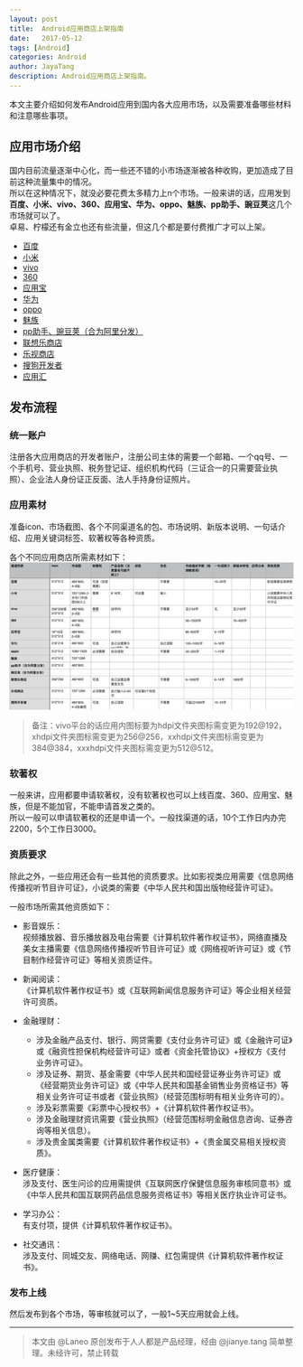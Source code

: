 ```yaml
---
layout: post  
title:  Android应用商店上架指南  
date:   2017-05-12 
tags: [Android]  
categories: Android  
author: JayaTang  
description: Android应用商店上架指南。  
---
```

本文主要介绍如何发布Android应用到国内各大应用市场，以及需要准备哪些材料和注意哪些事项。


## 应用市场介绍

国内目前流量逐渐中心化，而一些还不错的小市场逐渐被各种收购，更加造成了目前这种流量集中的情况。  
所以在这种情况下，就没必要花费太多精力上n个市场。一般来讲的话，应用发到**百度、小米、vivo、360、应用宝、华为、oppo、魅族、pp助手、豌豆荚**这几个市场就可以了。  
卓易、柠檬还有金立也还有些流量，但这几个都是要付费推广才可以上架。  

- [百度](http://app.baidu.com)
- [小米](http://dev.xiaomi.com/console/)
- [vivo](https://dev.vivo.com.cn)
- [360](http://dev.360.cn/)
- [应用宝](http://open.qq.com)
- [华为](http://developer.huawei.com/)
- [oppo](http://open.oppomobile.com/newuser/login)
- [魅族](http://open.flyme.cn/)
- [pp助手、豌豆荚（合为阿里分发）](http://open.uc.cn/notice)
- [联想乐商店](http://open.lenovo.com/developer/)
- [乐视商店](http://open.le.com/dev-web/)
- [搜狗开发者](http://zhushou.sogou.com/open/)
- [应用汇](http://dev.appchina.com/dev/index)

## 发布流程

### 统一账户

注册各大应用商店的开发者账户，注册公司主体的需要一个邮箱、一个qq号、一个手机号、营业执照、税务登记证、组织机构代码（三证合一的只需要营业执照）、企业法人身份证正反面、法人手持身份证照片。

### 应用素材

准备icon、市场截图、各个不同渠道名的包、市场说明、新版本说明、一句话介绍、应用关键词标签、软著权等各种资质。  

各个不同应用商店所需素材如下：  
![素材](/assets/img/android-online-guide/01.jpg)  

> 备注：vivo平台的话应用内图标要为hdpi文件夹图标需变更为192@192，xhdpi文件夹图标需变更为256@256，xxhdpi文件夹图标需变更为384@384，xxxhdpi文件夹图标需变更为512@512。

### 软著权

一般来讲，应用都要申请软著权，没有软著权也可以上线百度、360、应用宝、魅族，但是不能加官，不能申请首发之类的。  
所以一般可以申请软著权的还是申请一个。一般找渠道的话，10个工作日内办完2200，5个工作日3000。   

### 资质要求

除此之外，一些应用还会有一些其他的资质要求。比如影视类应用需要《信息网络传播视听节目许可证》，小说类的需要《中华人民共和国出版物经营许可证》。  

一般市场所需其他资质如下：  

- 影音娱乐：  
  视频播放器、音乐播放器及电台需要《计算机软件著作权证书》，网络直播及美女主播需要《信息网络传播视听节目许可证》或《网络视听许可证》或《节目制作经营许可证》等相关资质证件。  

- 新闻阅读：  
  《计算机软件著作权证书》或《互联网新闻信息服务许可证》等企业相关经营许可资质。  

- 金融理财：
  - 涉及金融产品支付、银行、网贷需要《支付业务许可证》或《金融许可证》或《融资性担保机构经营许可证》或者《资金托管协议》+授权方《支付业务许可证》。  
  - 涉及证券、期货、基金需要《中华人民共和国经营证券业务许可证》或《经营期货业务许可证》或《中华人民共和国基金销售业务资格证书》等相关业务许可证书或者《营业执照》（经营范围标明有相关业务许可的）。  
  - 涉及彩票需要《彩票中心授权书》+《计算机软件著作权证书》。  
  - 涉及金融理财资讯需要《营业执照》（经营范围标明金融信息咨询、证券咨询等相关信息）。
  - 涉及贵金属类需要《计算机软件著作权证书》+《贵金属交易相关授权资质》。  

- 医疗健康：  
  涉及支付、医生问诊的应用需提供《互联网医疗保健信息服务审核同意书》或《中华人民共和国互联网药品信息服务资格证书》等相关医疗执业许可证书。  

- 学习办公：  
  有支付项，提供《计算机软件著作权证书》。  

- 社交通讯：  
  涉及支付、同城交友、网络电话、网赚、红包需提供《计算机软件著作权证书》。  

### 发布上线

然后发布到各个市场，等审核就可以了，一般1~5天应用就会上线。  


---

> 本文由 @Laneo 原创发布于人人都是产品经理，经由 @jianye.tang 简单整理。未经许可，禁止转载